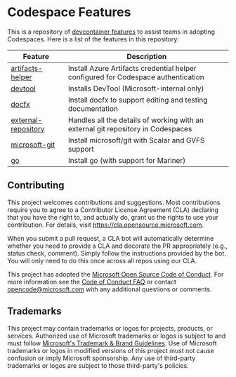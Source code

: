 # Codespace Features


This is a repository of [devcontainer features](https://containers.dev/implementors/features/)
to assist teams in adopting Codespaces. Here is a list of the features in this repository:

| Feature | Description |
| ------- | ----------- |
| [artifacts-helper](src/artifacts-helper)   | Install Azure Artifacts credential helper configured for Codespace authentication |
| [devtool](src/devtool) | Installs DevTool (Microsoft-internal only) |
| [docfx](src/docfx)   | Install docfx to support editing and testing documentation |
| [external-repository](src/external-repository)   | Handles all the details of working with an external git repository in Codespaces |
| [microsoft-git](src/microsoft-git) | Install microsoft/git with Scalar and GVFS support |
| [go](src/go) | Install go (with support for Mariner) |

## Contributing

This project welcomes contributions and suggestions.  Most contributions require you to agree to a
Contributor License Agreement (CLA) declaring that you have the right to, and actually do, grant us
the rights to use your contribution. For details, visit https://cla.opensource.microsoft.com.

When you submit a pull request, a CLA bot will automatically determine whether you need to provide
a CLA and decorate the PR appropriately (e.g., status check, comment). Simply follow the instructions
provided by the bot. You will only need to do this once across all repos using our CLA.

This project has adopted the [Microsoft Open Source Code of Conduct](https://opensource.microsoft.com/codeofconduct/).
For more information see the [Code of Conduct FAQ](https://opensource.microsoft.com/codeofconduct/faq/) or
contact [opencode@microsoft.com](mailto:opencode@microsoft.com) with any additional questions or comments.

## Trademarks

This project may contain trademarks or logos for projects, products, or services. Authorized use of Microsoft 
trademarks or logos is subject to and must follow 
[Microsoft's Trademark & Brand Guidelines](https://www.microsoft.com/en-us/legal/intellectualproperty/trademarks/usage/general).
Use of Microsoft trademarks or logos in modified versions of this project must not cause confusion or imply Microsoft sponsorship.
Any use of third-party trademarks or logos are subject to those third-party's policies.
